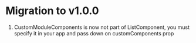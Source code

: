 # Migration to v1.0.0

1. CustomModuleComponents is now not part of ListComponent, you must specify it in your app and pass down on customComponents prop
